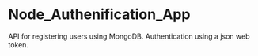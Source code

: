 # Node_Authenification_App
API for registering users using MongoDB. Authentication using a json web token. 
